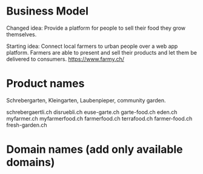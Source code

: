 # Business Model
Changed idea:
Provide a platform for people to sell their food they grow themselves.

Starting idea:
Connect local farmers to urban people over a web app platform.
Farmers are able to present and sell their products and let them be delivered to consumers.
https://www.farmy.ch/

# Product names
Schrebergarten, Kleingarten, Laubenpieper, community garden.

schrebergaertli.ch
disruebli.ch
euse-garte.ch
garte-food.ch
eden.ch
myfarmer.ch
myfarmerfood.ch
farmerfood.ch
terrafood.ch
farmer-food.ch
fresh-garden.ch

# Domain names (add only available domains)
